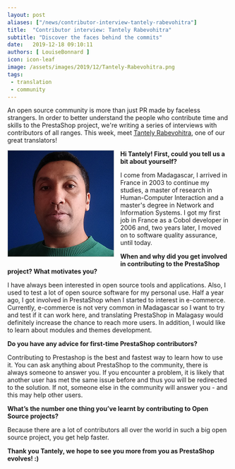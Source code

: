 ```yaml
---
layout: post
aliases: ["/news/contributor-interview-tantely-rabevohitra"]
title:  "Contributor interview: Tantely Rabevohitra"
subtitle: "Discover the faces behind the commits"
date:   2019-12-18 09:10:11
authors: [ LouiseBonnard ]
icon: icon-leaf
image: /assets/images/2019/12/Tantely-Rabevohitra.png
tags:
 - translation
 - community
---
```


An open source community is more than just PR made by faceless strangers. In order to better understand the people who contribute time and skills to the PrestaShop project, we're writing a series of interviews with contributors of all ranges. This week, meet [Tantely Rabevohitra](https://crowdin.com/profile/rabtaray), one of our great translators!


<img style="border: 1px solid #CCC; float: left; margin: 0 1em 1em 0;" width="240" height="240" src="/assets/images/2019/12/Tantely-Rabevohitra.png">


**Hi Tantely! First, could you tell us a bit about yourself?**

I come from Madagascar, I arrived in France in 2003 to continue my studies, a master of research in Human-Computer Interaction and a master's degree in Network and Information Systems. I got my first job in France as a Cobol developer in 2006 and, two years later, I moved on to software quality assurance, until today.


**When and why did you get involved in contributing to the PrestaShop project? What motivates you?**

I have always been interested in open source tools and applications. Also, I used to test a lot of open source software for my personal use. Half a year ago, I got involved in PrestaShop when I started to interest in e-commerce. Currently, e-commerce is not very common in Madagascar so I want to try and test if it can work here, and translating PrestaShop in Malagasy would definitely increase the chance to reach more users. In addition, I would like to learn about modules and themes development.


**Do you have any advice for first-time PrestaShop contributors?**

Contributing to Prestashop is the best and fastest way to learn how to use it. You can ask anything about PrestaShop to the community, there is always someone to answer you. If you encounter a problem, it is likely that another user has met the same issue before and thus you will be redirected to the solution. If not, someone else in the community will answer you - and this may help other users.


**What’s the number one thing you’ve learnt by contributing to Open Source projects?**

Because there are a lot of contributors all over the world in such a big open source project, you get help faster.

**Thank you Tantely, we hope to see you more from you as PrestaShop evolves! :)**
